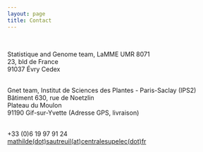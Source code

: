 ```yaml
---
layout: page
title: Contact
---
```


<div class="text-left">
    <br/>

  Statistique and Genome team, LaMME UMR 8071<br/>
  23, bld de France<br/>
  91037 Évry Cedex<br/>
  <br/>

  Gnet team, Institut de Sciences des Plantes - Paris-Saclay (IPS2)<br/>
  Bâtiment 630, rue de Noetzlin<br/>
  Plateau du Moulon<br/>
  91190 Gif-sur-Yvette (Adresse GPS, livraison)<br/>
  <br/>


  +33 (0)6 19 97 91 24  <br/>
  <span class = 'glyphicon glyphicon-envelope'></span><a href = 'mailto:mathilde.sautreuil@centralesupelec.fr'> mathilde(dot)sautreuil(at)centralesupelec(dot)fr</a>
    <br/>  <br/>
      <br/>
        <br/>
	
</div>






